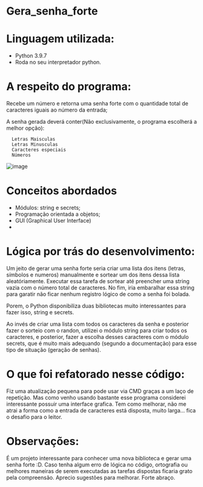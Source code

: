# Gera_senha_forte

# Linguagem utilizada:
  - Python 3.9.7
  - Roda no seu interpretador python.

# A respeito do programa:
  Recebe um número e retorna uma senha forte com o quantidade total de caracteres iguais ao número da entrada;

  A senha gerada deverá conter(Não exclusivamente, o programa escolherá a melhor opção):

      Letras Maisculas
      Letras Minusculas
      Caracteres especiais
      Números
      
 ![image](https://user-images.githubusercontent.com/95552879/158895181-96f11d83-3c2a-4adc-a607-e58ade8682bb.png)

# Conceitos abordados

  - Módulos: string e secrets;
  - Programação orientada a objetos;
  - GUI (Graphical User Interface)
  - 
# Lógica por trás do desenvolvimento:

  Um jeito de gerar uma senha forte seria criar uma lista dos itens (letras, símbolos e numeros) manualmente e sortear 
  um dos itens dessa lista aleatóriamente. Executar essa tarefa de sortear até preencher uma string vazia com o número 
  total de caracteres. No fim, iria embaralhar essa string para garatir não ficar nenhum registro lógico de como a senha foi bolada.
  
  Porem, o Python disponibiliza duas bibliotecas muito interessantes para fazer isso, string e secrets.

  Ao invés de criar uma lista com todos os caracteres da senha e posterior fazer o sorteio com o randon,
  utilizei o módulo string para criar todos os caracteres, e posterior, fazer a escolha desses caracteres
  com o módulo secrets, que é muito mais adequando (segundo a documentação) para esse tipo de situação (geração de senhas).
  
# O que foi refatorado nesse código:
  
  Fiz uma atualização pequena para pode usar via CMD graças a um laço de repetição. Mas como venho usando bastante esse programa considerei interessante possuir uma interface grafica. Tem como melhorar, não me atrai a forma como a entrada de caracteres está disposta, muito larga... fica o desafio para o leitor.
  
# Observações:
  É um projeto interessante para conhecer uma nova biblioteca e gerar uma senha forte :D.
  Caso tenha algum erro de lógica no código, ortografia ou melhores maneiras de serem executadas as
  tarefas dispostas ficaria grato pela compreensão. Aprecio sugestões para melhorar. Forte abraço.

